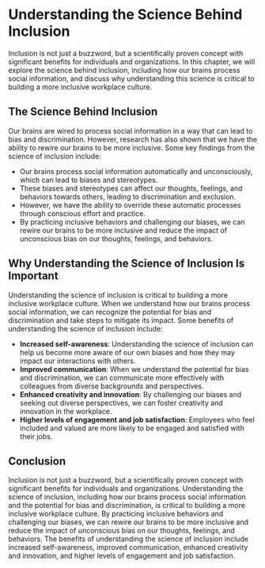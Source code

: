 Understanding the Science Behind Inclusion
=========================================================================

Inclusion is not just a buzzword, but a scientifically proven concept with significant benefits for individuals and organizations. In this chapter, we will explore the science behind inclusion, including how our brains process social information, and discuss why understanding this science is critical to building a more inclusive workplace culture.

The Science Behind Inclusion
----------------------------

Our brains are wired to process social information in a way that can lead to bias and discrimination. However, research has also shown that we have the ability to rewire our brains to be more inclusive. Some key findings from the science of inclusion include:

* Our brains process social information automatically and unconsciously, which can lead to biases and stereotypes.
* These biases and stereotypes can affect our thoughts, feelings, and behaviors towards others, leading to discrimination and exclusion.
* However, we have the ability to override these automatic processes through conscious effort and practice.
* By practicing inclusive behaviors and challenging our biases, we can rewire our brains to be more inclusive and reduce the impact of unconscious bias on our thoughts, feelings, and behaviors.

Why Understanding the Science of Inclusion Is Important
-------------------------------------------------------

Understanding the science of inclusion is critical to building a more inclusive workplace culture. When we understand how our brains process social information, we can recognize the potential for bias and discrimination and take steps to mitigate its impact. Some benefits of understanding the science of inclusion include:

* **Increased self-awareness**: Understanding the science of inclusion can help us become more aware of our own biases and how they may impact our interactions with others.
* **Improved communication**: When we understand the potential for bias and discrimination, we can communicate more effectively with colleagues from diverse backgrounds and perspectives.
* **Enhanced creativity and innovation**: By challenging our biases and seeking out diverse perspectives, we can foster creativity and innovation in the workplace.
* **Higher levels of engagement and job satisfaction**: Employees who feel included and valued are more likely to be engaged and satisfied with their jobs.

Conclusion
----------

Inclusion is not just a buzzword, but a scientifically proven concept with significant benefits for individuals and organizations. Understanding the science of inclusion, including how our brains process social information and the potential for bias and discrimination, is critical to building a more inclusive workplace culture. By practicing inclusive behaviors and challenging our biases, we can rewire our brains to be more inclusive and reduce the impact of unconscious bias on our thoughts, feelings, and behaviors. The benefits of understanding the science of inclusion include increased self-awareness, improved communication, enhanced creativity and innovation, and higher levels of engagement and job satisfaction.
